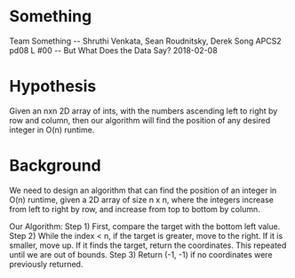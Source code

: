 # Something
Team Something -- Shruthi Venkata, Sean Roudnitsky, Derek Song
APCS2 pd08
L #00 -- But What Does the Data Say?
2018-02-08 

# Hypothesis
Given an nxn 2D array of ints, with the numbers ascending left to right by row and column, then our algorithm will find the position of any desired integer in O(n) runtime.

# Background
We need to design an algorithm that can find the position of an integer in O(n) runtime, given a 2D array of size n x n, where the integers increase from left to right by row, and increase from top to bottom by column.

Our Algorithm: 
Step 1) First, compare the target with the bottom left value.
Step 2) While the index < n, if the target is greater, move to the right. If it is smaller, move up. 
        If it finds the target, return the coordinates. 
        This repeated until we are out of bounds. 
Step 3) Return (-1, -1) if no coordinates were previously returned.
